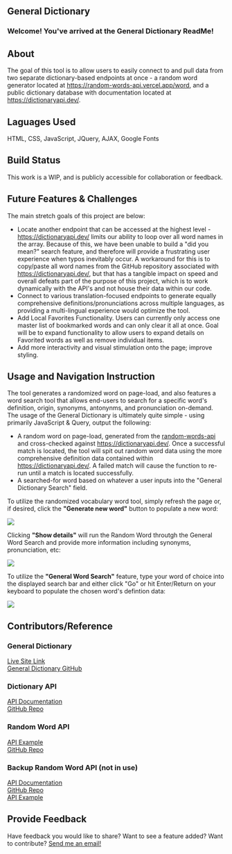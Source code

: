 General Dictionary
---
<h3>Welcome! You've arrived at the General Dictionary ReadMe!</h3>
<h2>About</h2>
<p>The goal of this tool is to allow users to easily connect to and pull data from two separate dictionary-based endpoints at once - a random word generator located at <a href="https://random-words-api.vercel.app/word">https://random-words-api.vercel.app/word</a>, and a public dictionary database with documentation located at <a href="https://dictionaryapi.dev/">https://dictionaryapi.dev/</a>.</p>
<h2>Laguages Used</h2>
<p>HTML, CSS, JavaScript, JQuery, AJAX, Google Fonts</p>
<h2>Build Status</h2>
<p>This work is a WIP, and is publicly accessible for collaboration or feedback. </p>
<h2>Future Features & Challenges</h2>
<p>The main stretch goals of this project are below:</p>
<ul>
<li>Locate another endpoint that can be accessed at the highest level - <a href="https://dictionaryapi.dev/">https://dictionaryapi.dev/</a> limits our ability to loop over all word names in the array. Because of this, we have been unable to build a "did you mean?" search feature, and therefore will provide a frustrating user experience when typos inevitably occur. A workaround for this is to copy/paste all word names from the GitHub repository associated with <a href="https://dictionaryapi.dev/">https://dictionaryapi.dev/</a>, but that has a tangible impact on speed and overall defeats part of the purpose of this project, which is to work dynamically with the API's and not house their data within our code.</li>
<li>Connect to various translation-focused endpoints to generate equally comprehensive definitions/pronunciations across multiple languages, as providing a multi-lingual experience would optimize the tool.</li>
<li>Add Local Favorites Functionality. Users can currently only access one master list of bookmarked words and can only clear it all at once. Goal will be to expand functionality to allow users to expand details on Favorited words as well as remove individual items.
<li>Add more interactivity and visual stimulation onto the page; improve styling.</li>
</ul>
<h2>Usage and Navigation Instruction</h2>
<p>The tool generates a randomized word on page-load, and also features a word search tool that allows end-users to search for a specific word's definition, origin, synonyms, antonynms, and pronunciation on-demand. The usage of the General Dictionary is ultimately quite simple - using primarily JavaScript & Query, output the following:</p>
<ul>
<li>A random word on page-load, generated from the <a href="https://random-words-api.vercel.app/word">random-words-api</a> and cross-checked against <a href="https://dictionaryapi.dev/">https://dictionaryapi.dev/</a>. Once a successful match is located, the tool will spit out random word data using the more comprehensive definition data contained within <a href="https://dictionaryapi.dev/">https://dictionaryapi.dev/</a>. A failed match will cause the function to re-run until a match is located successfully.</li>
<li>A searched-for word based on whatever a user inputs into the "General Dictionary Search" field.</li>
</ul>
<p>To utilize the randomized vocabulary word tool, simply refresh the page or, if desired, click the <strong>"Generate new word"</strong> button to populate a new word:</p>
<img src=https://imgur.com/v610jvk.png class="pics">
<br>
<p>Clicking <strong>"Show details"</strong> will run the Random Word throutgh the General Word Search and provide more information including synonyms, pronunciation, etc:</p>
<img src=https://imgur.com/e0G7zKv.png class="pics">
<br>
<p>To utilize the <strong>"General Word Search"</strong> feature, type your word of choice into the displayed search bar and either click "Go" or hit Enter/Return on your keyboard to populate the chosen word's defintion data:</p>
<img src=https://imgur.com/eVaNIDL.png class="pics">
<h2>Contributors/Reference</h2>
<h3>General Dictionary</h3>
<a href="https://general-dictionary.netlify.app/">Live Site Link<a><br>
<a href="https://github.com/nickdavis1018/general-dictionary">General Dictionary GitHub<a><br>
<h3>Dictionary API</h3>
<a href="https://dictionaryapi.dev/">API Documentation<a><br>
<a href="https://github.com/meetDeveloper/freeDictionaryAPI">GitHub Repo</a><br>
<h3>Random Word API</h3>
<a href="https://random-words-api.vercel.app/word">API Example<a><br>
<a href="https://github.com/mcnaveen/Random-Words-API">GitHub Repo</a><br>
<h3>Backup Random Word API (not in use)</h3>
<a href="https://random-word-api.herokuapp.com/home">API Documentation<a><br>
<a href="https://github.com/RazorSh4rk/random-word-api">GitHub Repo</a><br>
<a href="https://random-word-api.herokuapp.com/word?number=1">API Example</a><br>
<h2>Provide Feedback</h2>
<p>Have feedback you would like to share? Want to see a feature added? Want to contribute? <a href = "mailto: nickdavis1018@gmail.com">Send me an email!</a><br></p>
